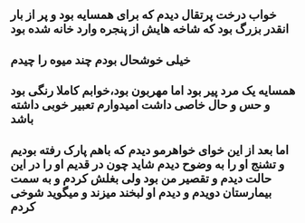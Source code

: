 خواب درخت پرتقال دیدم که برای همسایه بود و پر از بار
انقدر بزرگ بود که شاخه هایش از پنجره وارد خانه شده بود
---
خیلی خوشحال بودم چند میوه را چیدم
---
همسایه یک مرد پیر بود اما مهربون بود،خوابم کاملا رنگی بود و حس و حال خاصی داشت امیدوارم تعبیر خوبی داشته باشد
---
اما بعد از این خوای خواهرمو دیدم که باهم پارک رفته بودیم و تشنج او را به وضوح دیدم شاید چون در قدیم او را در این حالت دیدم و تقصیر من بود ولی بغلش کردم و به سمت بیمارستان دویدم و دیدم او لبخند میزند و میگوید شوخی کردم
---



